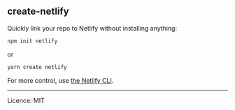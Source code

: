 ## create-netlify

Quickly link your repo to Netlify without installing anything:

```bash
npm init netlify
```

or

```bash
yarn create netlify
```

For more control, use [the Netlify CLI](https://www.netlify.com/docs/cli).

---

Licence: MIT
